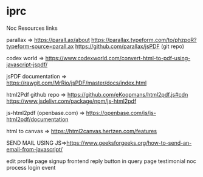 # iprc

Noc Resources links

parallax => https://parall.ax/about
            https://parallax.typeform.com/to/phzpoR?typeform-source=parall.ax
            https://github.com/parallax/jsPDF   (git repo)

codex world => https://www.codexworld.com/convert-html-to-pdf-using-javascript-jspdf/

jsPDF documentation => https://rawgit.com/MrRio/jsPDF/master/docs/index.html

html2Pdf github repo => https://github.com/eKoopmans/html2pdf.js#cdn
                        https://www.jsdelivr.com/package/npm/js-html2pdf

js-html2pdf (openbase.com) => https://openbase.com/js/js-html2pdf/documentation

html to canvas => https://html2canvas.hertzen.com/features


SEND MAIL USING JS=>https://www.geeksforgeeks.org/how-to-send-an-email-from-javascript/

edit profile page
signup frontend
reply button in query page
testimonial
noc process
login
event